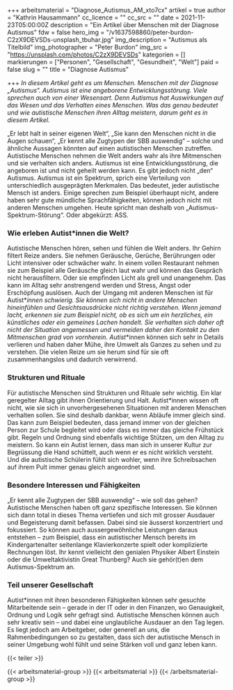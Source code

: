 +++
arbeitsmaterial = "Diagnose_Autismus_AM_xto7cx"
artikel = true
author = "Kathrin Hausammann"
cc_licence = ""
cc_src = ""
date = 2021-11-23T05:00:00Z
description = "Ein Artikel über Menschen mit der Diagnose Autismus"
fdw = false
hero_img = "/v1637598860/peter-burdon-C2zX9DEVSDs-unsplash_tbuhar.jpg"
img_description = "Autismus als Titelbild"
img_photographer = "Peter Burdon"
img_src = "https://unsplash.com/photos/C2zX9DEVSDs"
kategorien = []
markierungen = ["Personen", "Gesellschaft", "Gesundheit", "Welt"]
paid = false
slug = ""
title = "Diagnose Autismus"

+++
_In diesem Artikel geht es um Menschen. Menschen mit der Diagnose „Autismus“. Autismus ist eine angeborene Entwicklungsstörung. Viele sprechen auch von einer Wesensart. Denn Autismus hat Auswirkungen auf das Wesen und das Verhalten eines Menschen. Was das genau bedeutet und wie autistische Menschen ihren Alltag meistern, darum geht es in diesem Artikel._

„Er lebt halt in seiner eigenen Welt“, „Sie kann den Menschen nicht in die Augen schauen“, „Er kennt alle Zugtypen der SBB auswendig“ – solche und ähnliche Aussagen könnten auf einen autistischen Menschen zutreffen. Autistische Menschen nehmen die Welt anders wahr als ihre Mitmenschen und sie verhalten sich anders. Autismus ist eine Entwicklungsstörung, die angeboren ist und nicht geheilt werden kann. Es gibt jedoch nicht „den“ Autismus. Autismus ist ein Spektrum, sprich eine Verteilung von unterschiedlich ausgeprägten Merkmalen. Das bedeutet, jeder autistische Mensch ist anders. Einige sprechen zum Beispiel überhaupt nicht, andere haben sehr gute mündliche Sprachfähigkeiten, können jedoch nicht mit anderen Menschen umgehen. Heute spricht man deshalb von „Autismus-Spektrum-Störung“. Oder abgekürzt: ASS.

### Wie erleben Autist*innen die Welt?

Autistische Menschen hören, sehen und fühlen die Welt anders. Ihr Gehirn filtert Reize anders. Sie nehmen Geräusche, Gerüche, Berührungen oder Licht intensiver oder schwächer wahr. In einem vollen Restaurant nehmen sie zum Beispiel alle Geräusche gleich laut wahr und können das Gespräch nicht herausfiltern. Oder sie empfinden Licht als grell und unangenehm. Das kann im Alltag sehr anstrengend werden und Stress, Angst oder Erschöpfung auslösen. Auch der Umgang mit anderen Menschen ist für Autist*_innen schwierig. Sie können sich nicht in andere Menschen hineinfühlen und Gesichtsausdrücke nicht richtig verstehen. Wenn jemand lacht, erkennen sie zum Beispiel nicht, ob es sich um ein herzliches, ein künstliches oder ein gemeines Lachen handelt. Sie verhalten sich daher oft nicht der Situation angemessen und vermeiden daher den Kontakt zu den Mitmenschen grad von vornherein. Autist_*innen können sich sehr in Details verlieren und haben daher Mühe, ihre Umwelt als Ganzes zu sehen und zu verstehen. Die vielen Reize um sie herum sind für sie oft zusammenhangslos und dadurch verwirrend.

### Strukturen und Rituale

Für autistische Menschen sind Strukturen und Rituale sehr wichtig. Ein klar geregelter Alltag gibt ihnen Orientierung und Halt. Autist*innen wissen oft nicht, wie sie sich in unvorhergesehenen Situationen mit anderen Menschen verhalten sollen. Sie sind deshalb dankbar, wenn Abläufe immer gleich sind. Das kann zum Beispiel bedeuten, dass jemand immer von der gleichen Person zur Schule begleitet wird oder dass es immer das gleiche Frühstück gibt. Regeln und Ordnung sind ebenfalls wichtige Stützen, um den Alltag zu meistern. So kann ein Autist lernen, dass man sich in unserer Kultur zur Begrüssung die Hand schüttelt, auch wenn er es nicht wirklich versteht. Und die autistische Schülerin fühlt sich wohler, wenn ihre Schreibsachen auf ihrem Pult immer genau gleich angeordnet sind.

### Besondere Interessen und Fähigkeiten

„Er kennt alle Zugtypen der SBB auswendig“ – wie soll das gehen? Autistische Menschen haben oft ganz spezifische Interessen. Sie können sich dann total in dieses Thema vertiefen und sich mit grosser Ausdauer und Begeisterung damit befassen. Dabei sind sie äusserst konzentriert und fokussiert. So können auch aussergewöhnliche Leistungen daraus entstehen – zum Beispiel, dass ein autistischer Mensch bereits im Kindergartenalter seitenlange Klavierkonzerte spielt oder komplizierte Rechnungen löst. Ihr kennt vielleicht den genialen Physiker Albert Einstein oder die Umweltaktivistin Great Thunberg? Auch sie gehör(t)en dem Autismus-Spektrum an.

### Teil unserer Gesellschaft

Autist*innen mit ihren besonderen Fähigkeiten können sehr gesuchte Mitarbeitende sein – gerade in der IT oder in den Finanzen, wo Genauigkeit, Ordnung und Logik sehr gefragt sind. Autistische Menschen können auch sehr kreativ sein – und dabei eine unglaubliche Ausdauer an den Tag legen. Es liegt jedoch am Arbeitgeber, oder generell an uns, die Rahmenbedingungen so zu gestalten, dass sich der autistische Mensch in seiner Umgebung wohl fühlt und seine Stärken voll und ganz leben kann.

{{< teiler >}}

{{< arbeitsmaterial-group >}}
{{< arbeitsmaterial >}}
{{< /arbeitsmaterial-group >}}
